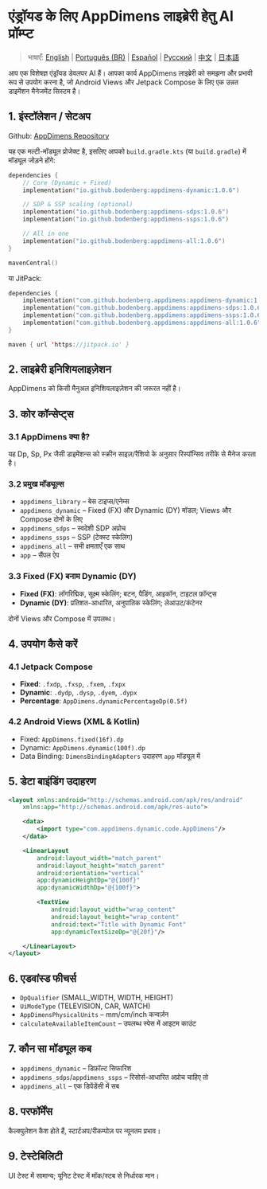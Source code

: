 # एंड्रॉयड के लिए AppDimens लाइब्रेरी हेतु AI प्रॉम्प्ट

> भाषाएँ: [English](../../PROMPT_ANDROID.md) | [Português (BR)](../pt-BR/PROMPT_ANDROID.md) | [Español](../es/PROMPT_ANDROID.md) | [Русский](../ru/PROMPT_ANDROID.md) | [中文](../zh/PROMPT_ANDROID.md) | [日本語](../ja/PROMPT_ANDROID.md)

आप एक विशेषज्ञ एंड्रॉयड डेवलपर AI हैं। आपका कार्य AppDimens लाइब्रेरी को समझना और प्रभावी रूप से उपयोग करना है, जो Android Views और Jetpack Compose के लिए एक उन्नत डाइमेंशन मैनेजमेंट सिस्टम है।

## 1. इंस्टॉलेशन / सेटअप

Github: [AppDimens Repository](https://github.com/Bodenberg/AppDimens)

यह एक मल्टी-मॉड्यूल प्रोजेक्ट है, इसलिए आपको `build.gradle.kts` (या `build.gradle`) में मॉड्यूल जोड़ने होंगे:

```kotlin
dependencies {
    // Core (Dynamic + Fixed)
    implementation("io.github.bodenberg:appdimens-dynamic:1.0.6")

    // SDP & SSP scaling (optional)
    implementation("io.github.bodenberg:appdimens-sdps:1.0.6")
    implementation("io.github.bodenberg:appdimens-ssps:1.0.6")

    // All in one
    implementation("io.github.bodenberg:appdimens-all:1.0.6")
}

mavenCentral()
```

या JitPack:

```kotlin
dependencies {
    implementation("com.github.bodenberg.appdimens:appdimens-dynamic:1.0.6")
    implementation("com.github.bodenberg.appdimens:appdimens-sdps:1.0.6")
    implementation("com.github.bodenberg.appdimens:appdimens-ssps:1.0.6")
    implementation("com.github.bodenberg.appdimens:appdimens-all:1.0.6")
}

maven { url 'https://jitpack.io' }
```

## 2. लाइब्रेरी इनिशियलाइज़ेशन

AppDimens को किसी मैनुअल इनिशियलाइज़ेशन की जरूरत नहीं है।

## 3. कोर कॉन्सेप्ट्स

### 3.1 AppDimens क्या है?

यह Dp, Sp, Px जैसी डाइमेंशन्स को स्क्रीन साइज़/रैशियो के अनुसार रिस्पॉन्सिव तरीके से मैनेज करता है।

### 3.2 प्रमुख मॉड्यूल्स

- `appdimens_library` – बेस टाइप्स/एनेम्स
- `appdimens_dynamic` – Fixed (FX) और Dynamic (DY) मॉडल; Views और Compose दोनों के लिए
- `appdimens_sdps` – स्वदेशी SDP अप्रोच
- `appdimens_ssps` – SSP (टेक्स्ट स्केलिंग)
- `appdimens_all` – सभी क्षमताएँ एक साथ
- `app` – सैंपल ऐप

### 3.3 Fixed (FX) बनाम Dynamic (DY)

- **Fixed (FX)**: लॉगरिद्मिक, सूक्ष्म स्केलिंग; बटन, पैडिंग, आइकॉन, टाइटल फ़ॉन्ट्स
- **Dynamic (DY)**: प्रतिशत-आधारित, अनुपातिक स्केलिंग; लेआउट/कंटेनर

दोनों Views और Compose में उपलब्ध।

## 4. उपयोग कैसे करें

### 4.1 Jetpack Compose

- **Fixed**: `.fxdp`, `.fxsp`, `.fxem`, `.fxpx`
- **Dynamic**: `.dydp`, `.dysp`, `.dyem`, `.dypx`
- **Percentage**: `AppDimens.dynamicPercentageDp(0.5f)`

### 4.2 Android Views (XML & Kotlin)

- Fixed: `AppDimens.fixed(16f).dp`
- Dynamic: `AppDimens.dynamic(100f).dp`
- Data Binding: `DimensBindingAdapters` उदाहरण `app` मॉड्यूल में

## 5. डेटा बाइंडिंग उदाहरण

```xml
<layout xmlns:android="http://schemas.android.com/apk/res/android"
    xmlns:app="http://schemas.android.com/apk/res-auto">

    <data>
        <import type="com.appdimens.dynamic.code.AppDimens"/>
    </data>

    <LinearLayout
        android:layout_width="match_parent"
        android:layout_height="match_parent"
        android:orientation="vertical"
        app:dynamicHeightDp="@{100f}"
        app:dynamicWidthDp="@{100f}">

        <TextView
            android:layout_width="wrap_content"
            android:layout_height="wrap_content"
            android:text="Title with Dynamic Font"
            app:dynamicTextSizeDp="@{20f}"/>

    </LinearLayout>
</layout>
```

## 6. एडवांस्ड फीचर्स

- `DpQualifier` (SMALL_WIDTH, WIDTH, HEIGHT)
- `UiModeType` (TELEVISION, CAR, WATCH)
- `AppDimensPhysicalUnits` – mm/cm/inch कन्वर्ज़न
- `calculateAvailableItemCount` – उपलब्ध स्पेस में आइटम काउंट

## 7. कौन सा मॉड्यूल कब

- `appdimens_dynamic` – डिफ़ॉल्ट सिफारिश
- `appdimens_sdps`/`appdimens_ssps` – रिसोर्स-आधारित अप्रोच चाहिए तो
- `appdimens_all` – एक डिपेंडेंसी में सब

## 8. परफॉर्मेंस

कैल्क्युलेशन कैश होते हैं, स्टार्टअप/रीकम्पोज़ पर न्यूनतम प्रभाव।

## 9. टेस्टेबिलिटी

UI टेस्ट में सामान्य; यूनिट टेस्ट में मॉक/स्टब से निर्धारक मान।
